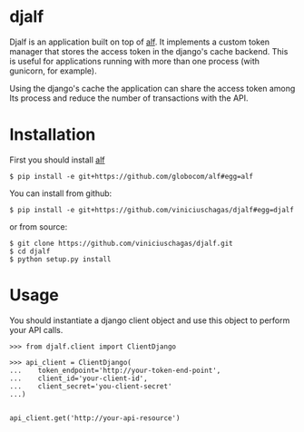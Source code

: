 djalf
===

Djalf is an application built on top of [alf](https://github.com/globocom/alf). It implements a custom token manager that stores the access token in the django's cache backend. This is useful for applications running with more than one process (with gunicorn, for example).

Using the django's cache the application can share the access token among Its process and reduce the number of transactions with the API.

Installation
===

First you should install [alf](https://github.com/globocom/alf)

    $ pip install -e git+https://github.com/globocom/alf#egg=alf

You can install from github:

    $ pip install -e git+https://github.com/viniciuschagas/djalf#egg=djalf

or from source:

    $ git clone https://github.com/viniciuschagas/djalf.git
    $ cd djalf
    $ python setup.py install

Usage
===

You should instantiate a django client object and use this object to perform your API calls.

    >>> from djalf.client import ClientDjango

    >>> api_client = ClientDjango(
    ...    token_endpoint='http://your-token-end-point',
    ...    client_id='your-client-id',
    ...    client_secret='you-client-secret'
    ...)


    api_client.get('http://your-api-resource')
